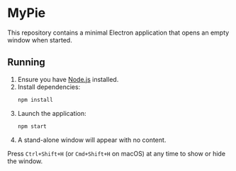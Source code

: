 # MyPie

This repository contains a minimal Electron application that opens an empty window when started.

## Running

1. Ensure you have [Node.js](https://nodejs.org/) installed.
2. Install dependencies:
   ```bash
   npm install
   ```
3. Launch the application:
   ```bash
   npm start
   ```
4. A stand-alone window will appear with no content.

Press `Ctrl+Shift+H` (or `Cmd+Shift+H` on macOS) at any time to show or hide the window.
